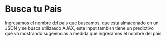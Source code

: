# Busca tu Pais
Ingresamos el nombre del pais que buscamos, que esta almacenado en un JSON y se busca utilizando AJAX, este input tambien tiene un predictivo que va mostrando sugerencias a medida que ingresamos el nombre del pais
